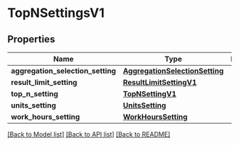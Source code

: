 # TopNSettingsV1

## Properties
Name | Type | Description | Notes
------------ | ------------- | ------------- | -------------
**aggregation_selection_setting** | [**AggregationSelectionSetting**](AggregationSelectionSetting.md) |  | [optional] 
**result_limit_setting** | [**ResultLimitSettingV1**](ResultLimitSettingV1.md) |  | [optional] 
**top_n_setting** | [**TopNSettingV1**](TopNSettingV1.md) |  | [optional] 
**units_setting** | [**UnitsSetting**](UnitsSetting.md) |  | [optional] 
**work_hours_setting** | [**WorkHoursSetting**](WorkHoursSetting.md) |  | [optional] 

[[Back to Model list]](../README.md#documentation-for-models) [[Back to API list]](../README.md#documentation-for-api-endpoints) [[Back to README]](../README.md)


